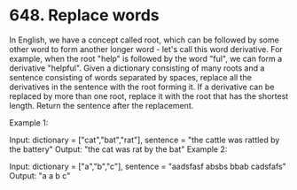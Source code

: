 # 648. Replace words

In English, we have a concept called root, which can be followed by some other word to form another longer word - let's call this word derivative. 
For example, when the root "help" is followed by the word "ful", we can form a derivative "helpful".
Given a dictionary consisting of many roots and a sentence consisting of words separated by spaces, replace all the derivatives in the sentence with the root forming it. 
If a derivative can be replaced by more than one root, replace it with the root that has the shortest length.
Return the sentence after the replacement.

 

Example 1:

Input: dictionary = ["cat","bat","rat"], sentence = "the cattle was rattled by the battery"
Output: "the cat was rat by the bat"
Example 2:

Input: dictionary = ["a","b","c"], sentence = "aadsfasf absbs bbab cadsfafs"
Output: "a a b c"